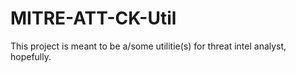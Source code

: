 # MITRE-ATT-CK-Util
This project is meant to be a/some utilitie(s) for threat intel analyst, hopefully.
